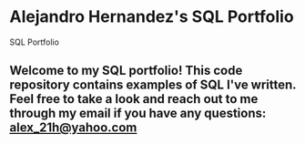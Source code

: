 # Alejandro Hernandez's SQL Portfolio
SQL Portfolio
## Welcome to my SQL portfolio! This code repository contains examples of SQL I've written. Feel free to take a look and reach out to me through my email if you have any questions: alex_21h@yahoo.com
